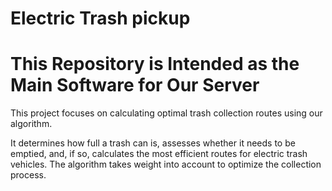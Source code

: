 # Electric Trash pickup

# This Repository is Intended as the Main Software for Our Server

This project focuses on calculating optimal trash collection routes using our algorithm.

It determines how full a trash can is, assesses whether it needs to be emptied, and, if so, calculates the most efficient routes for electric trash vehicles. The algorithm takes weight into account to optimize the collection process.

